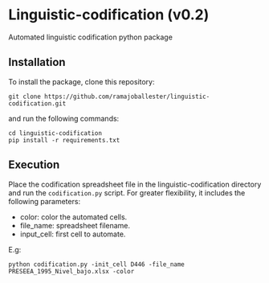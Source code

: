 # Linguistic-codification (v0.2)
Automated linguistic codification python package


## Installation

To install the package, clone this repository:

```
git clone https://github.com/ramajoballester/linguistic-codification.git
```

and run the following commands:

```
cd linguistic-codification
pip install -r requirements.txt
```

## Execution

Place the codification spreadsheet file in the linguistic-codification directory and run the ```codification.py``` script. For greater flexibility, it includes the following parameters:

- color: color the automated cells.
- file_name: spreadsheet filename.
- input_cell: first cell to automate.

E.g:

```
python codification.py -init_cell D446 -file_name PRESEEA_1995_Nivel_bajo.xlsx -color
```
